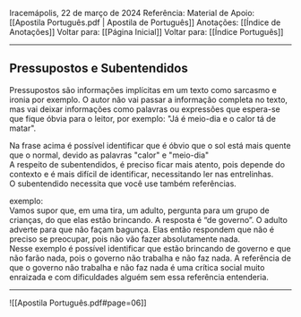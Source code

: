 Iracemápolis, 22 de março de 2024
Referência:
Material de Apoio: [[Apostila Português.pdf | Apostila de Português]]
Anotações: [[Índice de Anotações]]
Voltar para: [[Página Inicial]]
Voltar para: [[Índice Português]]
___________________
## Pressupostos e Subentendidos
Pressupostos são informações implícitas em um texto como sarcasmo e ironia por exemplo. O autor não vai passar a informação completa no texto, mas vai deixar informações como palavras ou expressões que espera-se que fique óbvia para o leitor, por exemplo: "Já é meio-dia e o calor tá de matar".  

Na frase acima é possível identificar que é óbvio que o sol está mais quente que o normal, devido as palavras "calor" e "meio-dia"  
A respeito de subentendidos, é preciso ficar mais atento, pois depende do contexto e é mais difícil de identificar, necessitando ler nas entrelinhas.  
O subentendido necessita que você use também referências.

exemplo:  
Vamos supor que, em uma tira, um adulto, pergunta para um grupo de crianças, do que elas estão brincando. A resposta é “de governo”. O adulto adverte para que não façam bagunça. Elas então respondem que não é preciso se preocupar, pois não vão fazer absolutamente nada.  
Nesse exemplo é possível identificar que estão brincando de governo e que não farão nada, pois o governo não trabalha e não faz nada. A referência de que o governo não trabalha e não faz nada é uma crítica social muito enraizada e com dificuldades alguém sem essa referência entenderia.

___________________

![[Apostila Português.pdf#page=06]]
